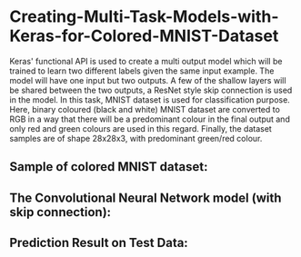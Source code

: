 # Creating-Multi-Task-Models-with-Keras-for-Colored-MNIST-Dataset

Keras' functional API is used to create a multi output model which will be trained to learn two different labels given the same input example. The model will have one input but two outputs. A few of the shallow layers will be shared between the two outputs, a ResNet style skip connection is used in the model. In this task, MNIST dataset is used for classification purpose. Here, binary coloured (black and white) MNIST dataset are converted to RGB in a way that there will be a predominant colour in the final output and only red and green colours are used in this regard. Finally, the dataset samples are of shape 28x28x3, with predominant green/red colour.

## Sample of colored MNIST dataset:

## The Convolutional Neural Network model (with skip connection):

## Prediction Result on Test Data:
